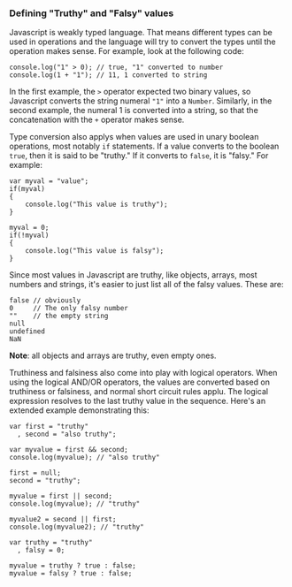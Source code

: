 ### Defining "Truthy" and "Falsy" values

Javascript is weakly typed language. That means different types can be used in operations and the language will try to convert the types until the operation makes sense. For example, look at the following code:

    console.log("1" > 0); // true, "1" converted to number
    console.log(1 + "1"); // 11, 1 converted to string

In the first example, the `>` operator expected two binary values, so Javascript converts the string numeral `"1"` into a `Number`. Similarly, in the second example, the numeral 1 is converted into a string, so that the concatenation with the `+` operator makes sense.

Type conversion also applys when values are used in unary boolean operations, most notably `if` statements. If a value converts to the boolean `true`, then it is said to be "truthy." If it converts to `false`, it is "falsy." For example:

    var myval = "value";
    if(myval) 
    {
        console.log("This value is truthy");
    }
    
    myval = 0;
    if(!myval) 
    {
        console.log("This value is falsy");
    }

Since most values in Javascript are truthy, like objects, arrays, most numbers and strings, it's easier to just list all of the falsy values. These are:

    false // obviously
    0     // The only falsy number
    ""    // the empty string
    null
    undefined
    NaN
    
**Note**: all objects and arrays are truthy, even empty ones.

Truthiness and falsiness also come into play with logical operators. When using the logical AND/OR operators, the values are converted based on truthiness or falsiness, and normal short circuit rules applu. The logical expression resolves to the last truthy value in the sequence. Here's an extended example demonstrating this:

    var first = "truthy"
      , second = "also truthy";

    var myvalue = first && second;
    console.log(myvalue); // "also truthy"

    first = null;
    second = "truthy";

    myvalue = first || second;
    console.log(myvalue); // "truthy"

    myvalue2 = second || first;
    console.log(myvalue2); // "truthy"

    var truthy = "truthy"
      , falsy = 0;

    myvalue = truthy ? true : false;
    myvalue = falsy ? true : false;